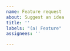 ```yaml
---
name: Feature request
about: Suggest an idea
title: ''
labels: "(a) Feature"
assignees: ''

---
```




